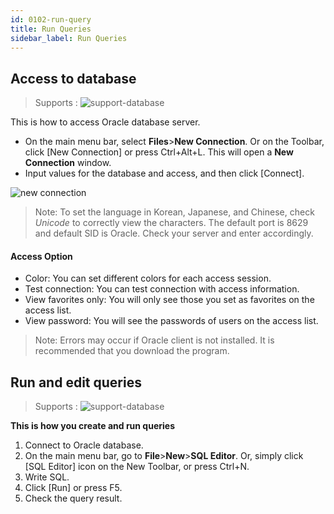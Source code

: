 ```yaml
---
id: 0102-run-query
title: Run Queries
sidebar_label: Run Queries
---
```



## Access to database

> Supports :
> ![support-database](<http://www.sqlgate.com/docs-badge/oracle,mysql,mariadb,postgresql,sqlserver,db2,tibero,cubrid>)

This is how to access Oracle database server.

- On the main menu bar, select **Files**>**New Connection**. Or on the Toolbar, click [New Connection] or press Ctrl+Alt+L. This will open a **New Connection** window. 
- Input values for the database and access, and then click [Connect].

![new connection](https://resource.sqlgate.com/resource/captures/start/new-connection-en.png)

> Note: To set the language in Korean, Japanese, and Chinese, check *Unicode* to correctly view the characters. The default port is 8629 and default SID is Oracle. Check your server and enter accordingly.

#### Access Option

- Color: You can set different colors for each access session.
- Test connection: You can test connection with access information.
- View favorites only: You will only see those you set as favorites on the access list.
- View password: You will see the passwords of users on the access list.
> Note: Errors may occur if Oracle client is not installed. It is recommended that you download the program.


## Run and edit queries

> Supports :
> ![support-database](<http://www.sqlgate.com/docs-badge/oracle,mysql,mariadb,postgresql,sqlserver,db2,tibero,cubrid>)

**This is how you create and run queries**
1. Connect to Oracle database.
2. On the main menu bar, go to **File**>**New**>**SQL Editor**. Or, simply click [SQL Editor] icon on the New Toolbar, or press Ctrl+N.
3. Write SQL.
4. Click [Run] or press F5.
5. Check the query result.